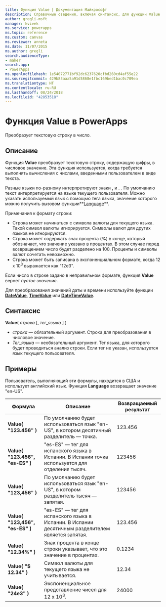 ```yaml
---
title: Функция Value | Документация Майкрософт
description: Справочные сведения, включая синтаксис, для функции Value в PowerApps
author: gregli-msft
manager: kvivek
ms.service: powerapps
ms.topic: reference
ms.custom: canvas
ms.reviewer: anneta
ms.date: 11/07/2015
ms.author: gregli
search.audienceType:
- maker
search.app:
- PowerApps
ms.openlocfilehash: 1e54072771bf92dc6237620cfbd260cd4af55e22
ms.sourcegitcommit: 429b83aaa5a91d5868e1fbc169bed1bac0c709ea
ms.translationtype: HT
ms.contentlocale: ru-RU
ms.lasthandoff: 08/24/2018
ms.locfileid: "42853518"
---
```

# <a name="value-function-in-powerapps"></a>Функция Value в PowerApps
Преобразует текстовую строку в число.

## <a name="description"></a>Описание
Функция **Value** преобразует текстовую строку, содержащую цифры, в числовое значение. Эта функция используется, когда требуется выполнять вычисления с числами, введенными пользователем в виде текста.

Разные языки по-разному интерпретируют знаки **,** и **.** .  По умолчанию текст интерпретируется на языке текущего пользователя.  Можно указать используемый язык с помощью тега языка, значение которого можно получить вызовом функции**[Language](function-language.md)**.

Примечания к формату строки:

* Строка может начинаться с символа валюты для текущего языка.  Такой символ валюты игнорируется.  Символы валют для других языков не игнорируются.
* Строка может содержать знак процента (**%**) в конце, который обозначает, что значение указано в процентах.  В этом случае перед возвращением число будет разделено на 100.  Проценты и символы валют сочетать невозможно.
* Строка может быть записана в экспоненциальном формате, когда 12 x 10<sup>3</sup> выражается как "12e3".

Если число в строке задано в неправильном формате, функция **Value** вернет *пустое значение*.

Для преобразования значений даты и времени используйте функции [**DateValue**](function-datevalue-timevalue.md), [**TimeValue**](function-datevalue-timevalue.md) или [**DateTimeValue**](function-datevalue-timevalue.md).

## <a name="syntax"></a>Синтаксис
**Value**( *строка* [, *тег_языка* ] )

* *строка* — обязательный аргумент. Строка для преобразования в числовое значение.
* *Тег_языка* — необязательный аргумент.  Тег языка, для которого будет проводиться анализ строки.  Если тег не указан, используется язык текущего пользователя.

## <a name="examples"></a>Примеры
Пользователь, выполняющий эти формулы, находится в США и использует английский язык.  Функция **Language** возвращает значение "en-US".

| Формула | Описание | Возвращаемый результат |
| --- | --- | --- |
| **Value( "123.456" )** |По умолчанию будет использоваться язык "en-US", в котором десятичный разделитель — точка. |123.456 |
| **Value( "123.456", "es-ES" )** |"es-ES" — тег для испанского языка в Испании.  В Испании точка используется для отделения тысяч. |123456 |
| **Value( "123,456" )** |По умолчанию будет использоваться язык "en-US", в котором разделитель тысяч — запятая. |123456 |
| **Value( "123,456", "es-ES" )** |"es-ES" — тег для испанского языка в Испании.  В Испании десятичным разделителем является запятая. |123.456 |
| **Value( "12.34%" )** |Знак процента в конце строки указывает, что это значение в процентах. |0.1234 |
| **Value( "$ 12.34" )** |Символ валюты для текущего языка не учитывается. |12.34 |
| **Value( "24e3" )** |Экспоненциальное представление чисел для 12 x 10<sup>3</sup>. |24000 |

